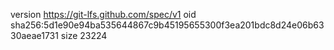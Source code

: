 version https://git-lfs.github.com/spec/v1
oid sha256:5d1e90e94ba535644867c9b45195655300f3ea201bdc8d24e06b6330aeae1731
size 23224
